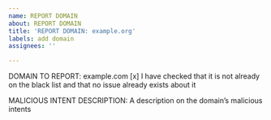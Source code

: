 ```yaml
---
name: REPORT DOMAIN
about: REPORT DOMAIN
title: 'REPORT DOMAIN: example.org'
labels: add domain
assignees: ''

---
```


DOMAIN TO REPORT: example.com
[x] I have checked that it is not already on the black list and that no issue already exists about it

MALICIOUS INTENT DESCRIPTION:
A description on the domain’s malicious intents
